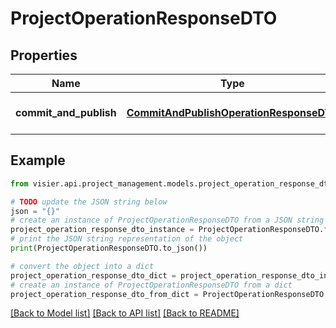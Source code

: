 # ProjectOperationResponseDTO


## Properties

Name | Type | Description | Notes
------------ | ------------- | ------------- | -------------
**commit_and_publish** | [**CommitAndPublishOperationResponseDTO**](CommitAndPublishOperationResponseDTO.md) | The result of the &#x60;commitAndPublish&#x60; operation. | [optional] 

## Example

```python
from visier.api.project_management.models.project_operation_response_dto import ProjectOperationResponseDTO

# TODO update the JSON string below
json = "{}"
# create an instance of ProjectOperationResponseDTO from a JSON string
project_operation_response_dto_instance = ProjectOperationResponseDTO.from_json(json)
# print the JSON string representation of the object
print(ProjectOperationResponseDTO.to_json())

# convert the object into a dict
project_operation_response_dto_dict = project_operation_response_dto_instance.to_dict()
# create an instance of ProjectOperationResponseDTO from a dict
project_operation_response_dto_from_dict = ProjectOperationResponseDTO.from_dict(project_operation_response_dto_dict)
```
[[Back to Model list]](../README.md#documentation-for-models) [[Back to API list]](../README.md#documentation-for-api-endpoints) [[Back to README]](../README.md)


